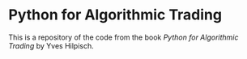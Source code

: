 # Python for Algorithmic Trading

This is a repository of the code from the book *Python for Algorithmic Trading* by Yves Hilpisch.
